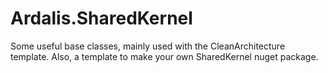 # Ardalis.SharedKernel
Some useful base classes, mainly used with the CleanArchitecture template. Also, a template to make your own SharedKernel nuget package.
